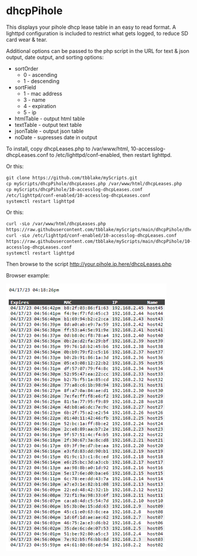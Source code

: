 <!-- https://github.com/tbblake/myScripts/tree/main/dhcpPihole -->
# dhcpPihole
This displays your pihole dhcp lease table in an easy to read format.  A lighttpd configuration is included to restrict what gets logged, to reduce SD card wear & tear.

Additional options can be passed to the php script in the URL for text & json output, date output, and sorting options:

* sortOrder
  * 0 - ascending
  * 1 - descending
* sortField
  * 1 - mac address
  * 3 - name
  * 4 - expiration
  * 5 - ip
* htmlTable - output html table
* textTable - output text table
* jsonTable - output json table
* noDate - supresses date in output


To install, copy dhcpLeases.php to /var/www/html, 10-accesslog-dhcpLeases.conf to /etc/lighttpd/conf-enabled, then restart lighttpd.

Or this:

```
git clone https://github.com/tbblake/myScripts.git
cp myScripts/dhcpPihole/dhcpLeases.php /var/www/html/dhcpLeases.php
cp myScripts/dhcpPihole/10-accesslog-dhcpLeases.conf /etc/lighttpd/conf-enabled/10-accesslog-dhcpLeases.conf
systemctl restart lighttpd
```

Or this:

```
curl -sLo /var/www/html/dhcpLeases.php https://raw.githubusercontent.com/tbblake/myScripts/main/dhcpPihole/dhcpLeases.php
curl -sLo /etc/lighttpd/conf-enabled/10-accesslog-dhcpLeases.conf https://raw.githubusercontent.com/tbblake/myScripts/main/dhcpPihole/10-accesslog-dhcpLeases.conf
systemctl restart lighttpd
```

Then browse to the script http://your.pihole.ip.here/dhcpLeases.php

Browser example:

![example](example.png)
